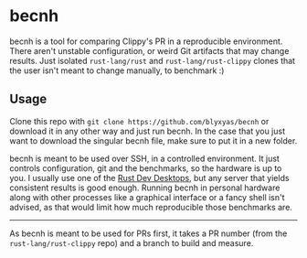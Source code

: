 # becnh
becnh is a tool for comparing Clippy's PR in a reproducible environment. There aren't unstable configuration, or weird Git artifacts that may change results. Just isolated `rust-lang/rust` and `rust-lang/rust-clippy` clones that the user isn't meant to change manually, to benchmark :)

## Usage

Clone this repo with `git clone https://github.com/blyxyas/becnh` or download it in any other way and just run becnh. In the case that you just want to download the singular becnh file, make sure to put it in a new folder.

becnh is meant to be used over SSH, in a controlled environment. It just controls configuration, git and the benchmarks, so the hardware is up to you. I usually use one of the [Rust Dev Desktops](https://forge.rust-lang.org/infra/docs/dev-desktop.html), but any server that yields consistent results is good enough. Running becnh in personal hardware along with other processes like a graphical interface or a fancy shell isn't advised, as that would limit how much reproducible those benchmarks are.

---

As becnh is meant to be used for PRs first, it takes a PR number (from the `rust-lang/rust-clippy` repo) and a branch to build and measure.
